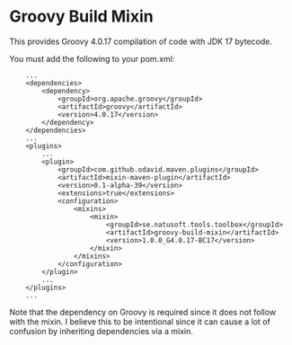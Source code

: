 # Groovy Build Mixin

This provides Groovy 4.0.17 compilation of code with JDK 17 bytecode.

You must add the following to your pom.xml:

        ...
        <dependencies>
            <dependency>
                <groupId>org.apache.groovy</groupId>
                <artifactId>groovy</artifactId>
                <version>4.0.17</version>
            </dependency>
        </dependencies>
        ...
        <plugins>
            ...
            <plugin>
                <groupId>com.github.odavid.maven.plugins</groupId>
                <artifactId>mixin-maven-plugin</artifactId>
                <version>0.1-alpha-39</version>
                <extensions>true</extensions>
                <configuration>
                    <mixins>
                        <mixin>
                            <groupId>se.natusoft.tools.toolbox</groupId>
                            <artifactId>groovy-build-mixin</artifactId>
                            <version>1.0.0_G4.0.17-BC17</version>
                        </mixin>
                    </mixins>
                </configuration>
            </plugin>
            ...
        </plugins>
        ...

Note that the dependency on Groovy is required since it does not follow with the mixin. I believe this
to be intentional since it can cause a lot of confusion by inheriting dependencies via a mixin.
